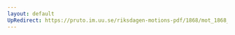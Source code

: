 ```yaml
---
layout: default
UpRedirect: https://pruto.im.uu.se/riksdagen-motions-pdf/1868/mot_1868__ak__31/mot_1868__ak__31-001.pdf
---
```


